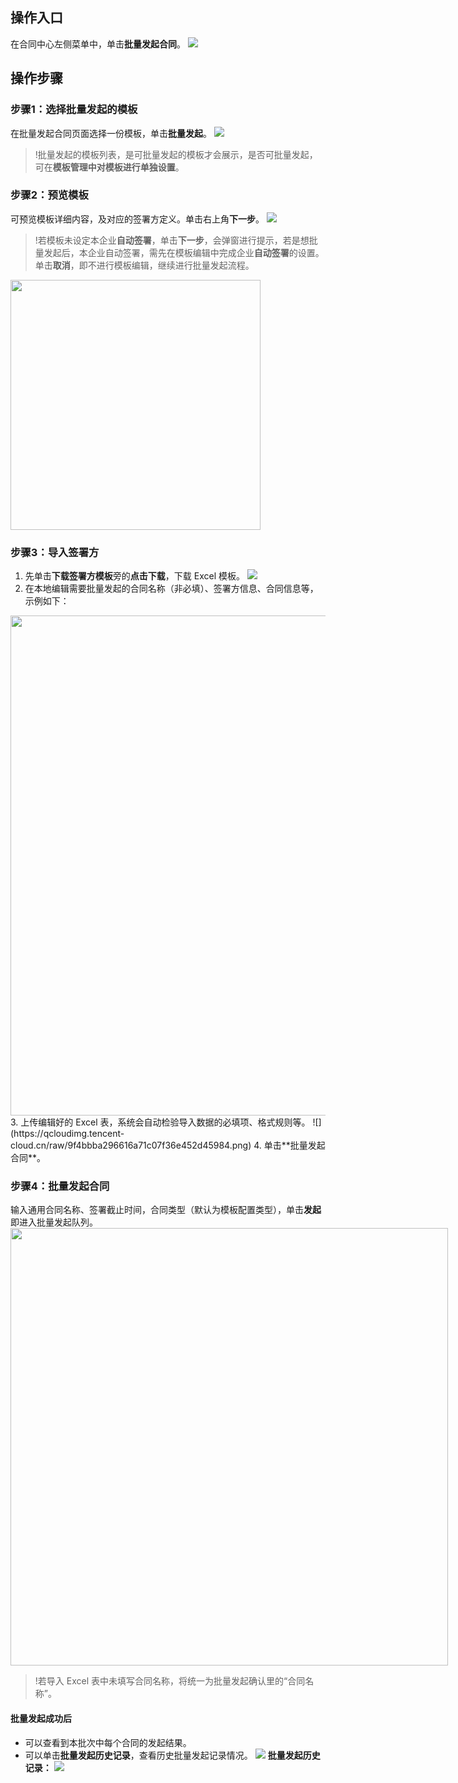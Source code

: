 ## 操作入口
在合同中心左侧菜单中，单击**批量发起合同**。
![](https://qcloudimg.tencent-cloud.cn/raw/cc217436e4d61fb53197dff962e70e51.png)

## 操作步骤
### 步骤1：选择批量发起的模板
在批量发起合同页面选择一份模板，单击**批量发起**。
![](https://qcloudimg.tencent-cloud.cn/raw/45ade84699f2f12396f83f9dbe79c586.png)
>!批量发起的模板列表，是可批量发起的模板才会展示，是否可批量发起，可在**模板管理中对模板进行单独设置**。



### 步骤2：预览模板
可预览模板详细内容，及对应的签署方定义。单击右上角**下一步**。
![](https://qcloudimg.tencent-cloud.cn/raw/47db91f0cdf6f41b04151bcf26d7dbcb.png)
>!若模板未设定本企业**自动签署**，单击**下一步**，会弹窗进行提示，若是想批量发起后，本企业自动签署，需先在模板编辑中完成企业**自动签署**的设置。单击**取消**，即不进行模板编辑，继续进行批量发起流程。
<img style="width:400px; max-width: inherit;" src="https://qcloudimg.tencent-cloud.cn/raw/3cf98806384c22b8e9d983ea0e00a75a.png" />



### 步骤3：导入签署方
1. 先单击**下载签署方模板**旁的**点击下载**，下载 Excel 模板。
![](https://qcloudimg.tencent-cloud.cn/raw/278374830d5a10c105a525cb5df6fa4d.png)
2. 在本地编辑需要批量发起的合同名称（非必填）、签署方信息、合同信息等，示例如下：
<img style="width:800px; max-width: inherit;" src="https://qcloudimg.tencent-cloud.cn/raw/f52324af8c25cd65abb3e8939877e407.png" />
3. 上传编辑好的 Excel 表，系统会自动检验导入数据的必填项、格式规则等。
![](https://qcloudimg.tencent-cloud.cn/raw/9f4bbba296616a71c07f36e452d45984.png)
4. 单击**批量发起合同**。



### 步骤4：批量发起合同
输入通用合同名称、签署截止时间，合同类型（默认为模板配置类型），单击**发起**即进入批量发起队列。
<img style="width:700px; max-width: inherit;" src="https://qcloudimg.tencent-cloud.cn/raw/790ca6ded5debe28c71e15c75fb33a54.png" />

>!若导入 Excel 表中未填写合同名称，将统一为批量发起确认里的“合同名称”。

#### 批量发起成功后
- 可以查看到本批次中每个合同的发起结果。
- 可以单击**批量发起历史记录**，查看历史批量发起记录情况。
![](https://qcloudimg.tencent-cloud.cn/raw/f57cd911cda8e21b15eb638895c3bc57.png)
**批量发起历史记录：**
![](https://qcloudimg.tencent-cloud.cn/raw/3b1f6fec4768b8d3ce26f1219a61e4f0.png)
